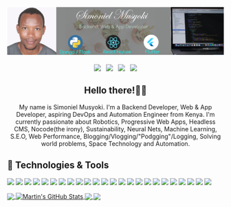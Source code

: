 ## [![Simoniel_Musyoki's header](https://github.com/SimonielMusyoki/SimonielMusyoki/blob/main/Banner.jpg?raw=true)](https://simonielmusyoki.com/)

<p align='center'>
<a href="https://dev.to/simonielmusyoki"><img height="30" src="https://res.cloudinary.com/practicaldev/image/fetch/s--R9qwOwpC--/c_limit%2Cf_auto%2Cfl_progressive%2Cq_auto%2Cw_880/https://thepracticaldev.s3.amazonaws.com/i/78hs31fax49uwy6kbxyw.png"></a>&nbsp;&nbsp;
<a href="https://twitter.com/MusyokiMutuku_"><img height="30" src="https://www.pinclipart.com/picdir/middle/1-14041_twitter-logo-transparent-background-twitter-logo-clipart.png"></a>&nbsp;&nbsp;
<a href="https://instagram.com/simonielmusyoki"><img height="30" src="https://ichef.bbci.co.uk/news/976/cpsprodpb/E802/production/_89649395_instagram_logo_976.jpg"></a>&nbsp;&nbsp;
<a href="https://www.linkedin.com/in/musyoki-mutuku-06851b127/"><img height="30" src="https://encrypted-tbn0.gstatic.com/images?q=tbn:ANd9GcSb9xXseGLbnfm6wr4C_t3-SQQHm4hM_E-Vuy3hDqpAXltRdlXFEujG33xK31_B0Ruec4M&usqp=CAU"></a>
</p>

<h2 align="center">Hello there!👋🤓</h2>
<p align="center"> My name is Simoniel Musyoki. I'm a Backend Developer, Web & App Developer, aspiring DevOps and Automation Engineer from Kenya.
I'm currently passionate about Robotics, Progressive Web Apps, Headless CMS, Nocode(the irony), Sustainability, Neural Nets, Machine Learning, S.E.O, Web Performance, Blogging/Vlogging/"Podgging"/Logging, Solving world problems, Space Technology and Automation.</p>

## 🔧 Technologies & Tools

![](https://img.shields.io/badge/Editor-VS_Code-informational?style=flat&logo=visual-studio-code&logoColor=white&color=007ACC)
![](https://img.shields.io/badge/Code-Python-informational?style=flat&logo=python&logoColor=white&color=3776AB)
![](https://img.shields.io/badge/Code-Django-informational?style=flat&logo=django&logoColor=white&color=092E20)
![](https://img.shields.io/badge/Code-Flask-informational?style=flat&logo=flask&logoColor=white&color=000000)
![](https://img.shields.io/badge/Code-Flutter-informational?style=flat&logo=flutter&logoColor=white&color=02569B)
![](https://img.shields.io/badge/Code-JavaScript-informational?style=flat&logo=javascript&logoColor=white&color=F7DF1E)
![](https://img.shields.io/badge/Code-Typescript-informational?style=flat&logo=typescript&logoColor=white&color=3178C6)
![](https://img.shields.io/badge/Code-Gatsby-informational?style=flat&logo=gatsby&logoColor=white&color=663399)
![](https://img.shields.io/badge/Code-Nextjs-informational?style=flat&logo=next.js&logoColor=white&color=00000)
![](https://img.shields.io/badge/Code-Nodejs-informational?style=flat&logo=node.js&logoColor=white&color=339933)
![](https://img.shields.io/badge/Code-React-informational?style=flat&logo=react&logoColor=white&color=61DAFB)
![](https://img.shields.io/badge/Code-Vue-informational?style=flat&logo=vue.js&logoColor=white&color=4FC08D)
![](https://img.shields.io/badge/Shell-Bash-informational?style=flat&logo=gnu-bash&logoColor=white&color=4EAA25)
![](https://img.shields.io/badge/DB-PostgreSQL-informational?style=flat&logo=postgresql&logoColor=white&color=336791)
![](https://img.shields.io/badge/DB-MongoDB-informational?style=flat&logo=mongodb&logoColor=white&color=47A248)
![](https://img.shields.io/badge/DB-MySQL-informational?style=flat&logo=mysql&logoColor=white&color=4479A1)
![](https://img.shields.io/badge/Tools-Docker-informational?style=flat&logo=docker&logoColor=white&color=2496ED)
![](https://img.shields.io/badge/Tools-Kubernetes-informational?style=flat&logo=kubernetes&logoColor=white&color=326CE5)
![](https://img.shields.io/badge/Tools-Red_Hat_OpenShift-informational?style=flat&logo=red-hat-open-shift&logoColor=white&color=EE0000)
![](https://img.shields.io/badge/Cloud-Digital_Ocean-informational?style=flat&logo=digitalocean&logoColor=white&color=0080FF)
![](https://img.shields.io/badge/Cloud-AWS-informational?style=flat&logo=amazon&logoColor=white&color=232F3E)
![](https://img.shields.io/badge/Version-Git-informational?style=flat&logo=git&logoColor=white&color=F05032)
![](https://img.shields.io/badge/OS-Ubuntu-informational?style=flat&logo=ubuntu&logoColor=white&color=E95420)
![](https://img.shields.io/badge/OS-MacOS-informational?style=flat&logo=macOS&logoColor=white&color=000000)

<a href="https://github.com/SimonielMusyoki/SimonielMusyoki">
  <img align="center" src="https://github-readme-stats.vercel.app/api/top-langs/?username=SimonielMusyoki&hide=css,html&title_color=ffffff&text_color=c9cacc&icon_color=2bbc8a&bg_color=1d1f21" />
</a>
<a href="https://github.com/SimonielMusyoki/SimonielMusyoki">
  <img align="center" src="https://github-readme-stats.vercel.app/api?username=SimonielMusyoki&show_icons=true&line_height=27&count_private=true&title_color=ffffff&text_color=c9cacc&icon_color=2bbc8a&bg_color=1d1f21" alt="Martin's GitHub Stats" />
</a>

<a href="https://github.com/SimonielMusyoki/React-Native-WhatsApp-Clone">
  <img align="center" src="https://github-readme-stats.vercel.app/api/pin/?username=SimonielMusyoki&repo=React-Native-WhatsApp-Clone&title_color=ffffff&text_color=c9cacc&icon_color=2bbc8a&bg_color=1d1f21" />
</a>

<a href="https://github.com/SimonielMusyoki/FoodDeliveryApp">
  <img align="center" src="https://github-readme-stats.vercel.app/api/pin/?username=SimonielMusyoki&repo=FoodDeliveryApp&title_color=ffffff&text_color=c9cacc&icon_color=2bbc8a&bg_color=1d1f21" />
</a>
